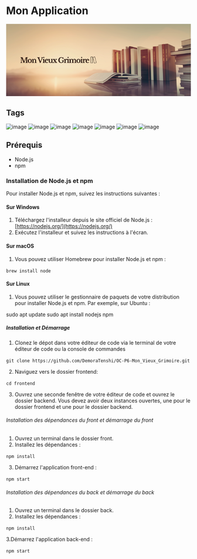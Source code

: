 # Mon Application

![Bannière du site](./images/banniere_mon_vieux_grimoire.png)

## Tags

![image](https://img.shields.io/badge/HTML5-E34F26?style=for-the-badge&logo=html5&logoColor=white)
![image](https://img.shields.io/badge/CSS3-1572B6?style=for-the-badge&logo=css3&logoColor=white)
![image](https://img.shields.io/badge/JavaScript-323330?style=for-the-badge&logo=javascript&logoColor=F7DF1E)
![image](https://img.shields.io/badge/Node%20js-339933?style=for-the-badge&logo=nodedotjs&logoColor=white)
![image](https://img.shields.io/badge/Express%20js-000000?style=for-the-badge&logo=express&logoColor=white)
![image](https://img.shields.io/badge/MongoDB-4EA94B?style=for-the-badge&logo=mongodb&logoColor=white)
![image](https://img.shields.io/badge/React-20232A?style=for-the-badge&logo=react&logoColor=61DAFB)

## Prérequis

- Node.js
- npm

### Installation de Node.js et npm

Pour installer Node.js et npm, suivez les instructions suivantes :

#### Sur Windows

1. Téléchargez l'installeur depuis le site officiel de Node.js : [https://nodejs.org/](https://nodejs.org/)
2. Exécutez l'installeur et suivez les instructions à l'écran.

#### Sur macOS

1. Vous pouvez utiliser Homebrew pour installer Node.js et npm :


`brew install node`

#### Sur Linux

1. Vous pouvez utiliser le gestionnaire de paquets de votre distribution pour installer Node.js et npm. Par exemple, sur Ubuntu :

sudo apt update
sudo apt install nodejs npm

##### Installation et Démarrage
1. Clonez le dépot dans votre éditeur de code via le terminal de votre éditeur de code ou la console de commandes

`git clone https://github.com/DemoraTenshi/OC-P6-Mon_Vieux_Grimoire.git`

2. Naviguez vers le dossier frontend:

`cd frontend`

3. Ouvrez une seconde fenêtre de votre éditeur de code et ouvrez le dossier backend. Vous devez avoir deux instances ouvertes,
une  pour le dossier frontend et une pour le dossier backend.


###### Installation des dépendances du front et démarrage du front
1. Ouvrez un terminal dans le dossier front.
2. Installez les dépendances :

`npm install`

3. Démarrez l'application front-end :

`npm start`


###### Installation des dépendances du back et démarrage du back

1. Ouvrez un terminal dans le dossier back.
2. Installez les dépendances :

`npm install`


3.Démarrez l'application back-end :

`npm start`
